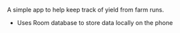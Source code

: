 A simple app to help keep track of yield from farm runs.

- Uses Room database to store data locally on the phone
